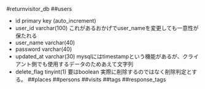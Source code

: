 #returnvisitor_db
##users
- id primary key (auto_increment)
- user_id varchar(100) これがあるおかげでuser_nameを変更しても一意性が保たれる
- user_name varchar(40)
- password varchar(40)
- updated_at varchar(30) mysqlにはtimestampという機能があるが、クライアント側でも使用するデータのためあえて文字列
- delete_flag tinyint(1) 要はboolean 実際に削除するのではなく削除判定とする。
##places
##persons
##visits
##tags
##response_tags
